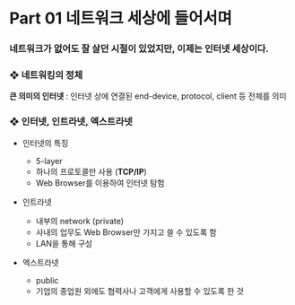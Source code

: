 # Part 01 네트워크 세상에 들어서며

### 네트워크가 없어도 잘 살던 시절이 있었지만, 이제는 인터넷 세상이다.

### ❖ 네트워킹의 정체
**큰 의미의 인터넷** : 인터넷 상에 연결된 end-device, protocol, client 등 전체를 의미

### ❖ 인터넷, 인트라넷, 엑스트라넷
- 인터넷의 특징
    - 5-layer
    - 하나의 프로토콜만 사용 (**TCP/IP**)
    - Web Browser를 이용하여 인터넷 탐험  

- 인트라넷
    - 내부의 network (private)
    - 사내의 업무도 Web Browser만 가지고 쓸 수 있도록 함
    - LAN을 통해 구성  

- 엑스트라넷
    - public
    - 기업의 종업원 외에도 협력사나 고객에게 사용할 수 있도록 한 것  